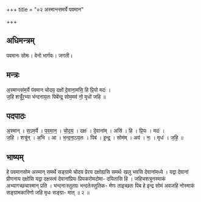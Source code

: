 +++
title = "०२ अस्मान्त्समर्ये पवमान"

+++
## अधिमन्त्रम्
पवमानः सोमः। वेनो भार्गवः। जगती।

## मन्त्रः
अ॒स्मान्त्स॑म॒र्ये प॑वमान चोदय॒ दक्षो॑ दे॒वाना॒मसि॒ हि प्रि॒यो मदः॑ ।  
ज॒हि शत्रूँ॑र॒भ्या भ॑न्दनाय॒तः पिबे॑न्द्र॒ सोम॒मव॑ नो॒ मृधो॑ जहि ॥

## पदपाठः
अ॒स्मान् । स॒ऽम॒र्ये । प॒व॒मा॒न॒ । चो॒द॒य॒ । दक्षः॑ । दे॒वाना॑म् । असि॑ । हि । प्रि॒यः । मदः॑ ।  
ज॒हि । शत्रू॑न् । अ॒भि । आ । भ॒न्द॒ना॒ऽय॒तः । पिब॑ । इ॒न्द्र॒ । सोम॑म् । अव॑ । नः॒ । मृधः॑ । ज॒हि॒ ॥

## भाष्यम्
हे पवमानसोम अस्मान् समर्थे सङ्ग्रामे चोदय प्रेरय दक्षोह्यसि समर्थः खलु भवसि देवानांमध्ये । यद्वा देवानां प्रीणनाय दक्षोसि यद्वा दक्षस्त्वं देवानांप्रियः प्रियकरोमदोमा- दयितासि हि । जहिचशत्रुनस्माकं अभ्यागच्छचास्मान् प्रति । भन्दनाःस्तुतग्रः भन्दतेःस्तुतिक- र्मणः ताइच्छतः पिब हे इन्द्र सोमं अवजहि नोस्माकं सङ्ग्रामकारिणो जहि मृधः सङ्ग्रा- मात् ॥ २ ॥